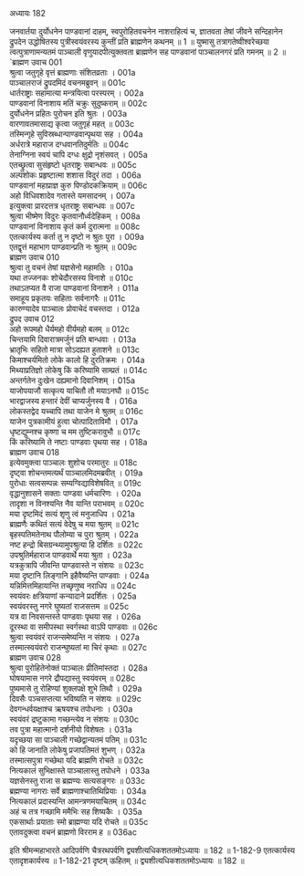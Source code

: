 अध्यायः 182

जनवार्तया दुर्योधनेन पाण्डवानां दाहम्, स्वपुरोहितवचनेन नाशराहित्यं च, ज्ञातवता तेषां जीवने सन्दिहानेन द्रुपदेन उद्धोषितस्य पुत्रीस्वयंवरस्य कुन्तीं प्रति ब्राह्मणेन कथनम् ॥ 1 ॥ युष्मासु तत्रागतेष्वीश्वरेच्छया त्वत्पुत्राणामन्यतमं पाञ्चाली वृणुयादपीत्युक्तवता ब्राह्मणेन सह पाण्डवानां पाञ्चालनगरं प्रति गमनम् ॥ 2 ॥
`ब्राह्मण उवाच 	001  
श्रुत्वा जतुगृहे वृत्तं ब्राह्मणाः संशितव्रताः ।	001a  
पाञ्चालराजं द्रुपदमिदं वचनमब्रुवन् ॥	001c  
धार्तराष्ट्राः सहामात्या मन्त्रयित्वा परस्परम् ।	002a  
पाण्डवानां विनाशाय मतिं चक्रुः सुदुष्कराम् ॥	002c  
दुर्योधनेन प्रहितः पुरोचन इति श्रुतः ।	003a  
वारणावतमासाद्य कृत्वा जतुगृहं महत् ॥	003c  
तस्मिन्गृहे सुविस्रब्धान्पाण्डवान्पृथया सह ।	004a  
अर्धरात्रे महाराज दग्धवानतिदुर्मतिः ॥	004c  
तेनाग्निना स्वयं चापि दग्धः क्षुद्रो नृशंसवत् ।	005a  
एतच्छ्रुत्वा सुसंहृष्टो धृतराष्ट्रः सबान्धवः ॥	005c  
अल्पशोकः प्रहृष्टात्मा शशास विदुरं तदा ।	006a  
पाण्डवानां महाप्राज्ञ कुरु पिण्डोदकक्रियाम् ॥	006c  
अहो विधिवशादेव गतास्ते यमसादनम् ।	007a  
इत्युक्त्वा प्रारदत्तत्र धृतराष्ट्रः सबान्धवः ॥	007c  
श्रुत्वा भीष्मेण विदुरः कृतवानौर्ध्वदेहिकम् ।	008a  
पाण्डवानां विनाशाय कृतं कर्म दुरात्मना ॥	008c  
एतत्कार्यस्य कर्ता तु न दृष्टो न श्रुतः पुरा ।	009a  
एतद्वृत्तं महाभाग पाण्डवान्प्रति नः श्रुतम् ॥	009c  
ब्राह्मण उवाच 	010  
श्रुत्वा तु वचनं तेषां यज्ञसेनो महामतिः ।	010a  
यथा तज्जनकः शोचेदौरसस्य विनाशे ॥	010c  
तथाऽतप्यत वै राजा पाण्डवानां विनाशने ।	011a  
समाहूय प्रकृतयः सहिताः सर्वनागरैः ॥	011c  
कारुण्यादेव पाञ्चालः प्रोवाचेदं वचस्तदा ।	012a  
द्रुपद उवाच 	012  
अहो रूपमहो धैर्यमहो वीर्यमहो बलम् ॥	012c  
चिन्तयामि दिवारात्रमर्जुनं प्रति बान्धवाः ।	013a  
भ्रातृभिः सहितो मात्रा सोऽदह्यत हुताशने ॥	013c  
किमाश्चर्यमितो लोके कालो हि दुरतिक्रमः ।	014a  
मिथ्याप्रतिज्ञो लोकेषु किं करिष्यामि साम्प्रतं ॥	014c  
अन्तर्गतेन दुःखेन दह्यमानो दिवानिशम् ।	015a  
याजोपयाजौ सत्कृत्य याचितौ तौ मयाऽनघौ ॥	015c  
भारद्वाजस्य हन्तारं देवीं चाप्यर्जुनस्य वै ।	016a  
लोकस्तद्वेद यच्चापि तथा याजेन मे श्रुतम् ॥	016c  
याजेन पुत्रकामीयं हुत्वा चोत्पादिताविमौ ।	017a  
धृष्टद्युम्नश्च कृष्णा च मम तुष्टिकरावुभौ ॥	017c  
किं करिष्यामि ते नष्टाः पाण्डवाः पृथया सह ।	018a  
ब्राह्मण उवाच 	018  
इत्येवमुक्त्वा पाञ्चालः शुशोच परमातुरः ॥	018c  
दृष्ट्वा शोचन्तमत्यर्थं पाञ्चालमिदमब्रवीत् ।	019a  
पुरोधाः सत्वसम्पन्नः सम्यग्विद्याविशेषवित् ॥	019c  
वृद्धानुशासने सक्ताः पाण्डवा धर्मचारिणः ।	020a  
तादृशा न विनश्यन्ति नैव यान्ति पराभवम् ॥	020c  
मया दृष्टमिदं सत्यं शृणु त्वं मनुजाधिप ।	021a  
ब्राह्मणैः कथितं सत्यं वेदेषु च मया श्रुतम् ॥	021c  
बृहस्पतिमतेनाथ पौलोम्या च पुरा श्रुतम् ।	022a  
नष्ट हन्द्रो बिसग्रन्थ्यामुपश्रुत्या हि दर्शितः ॥	022c  
उपश्रुतिर्महाराज पाण्डवार्थे मया श्रुता ।	023a  
यत्रकुत्रापि जीवन्ति पाण्डवास्ते न संशयः ॥	023c  
मया दृष्टानि लिङ्गानि इहैवैष्यन्ति पाण्डवाः ।	024a  
यन्निमित्तमिहायान्ति तच्छृणुष्व नराधिप ॥	024c  
स्वयंवरः क्षत्रियाणां कन्यादाने प्रदर्शितः ।	025a  
स्वयंवरस्तु नगरे घुष्यतां राजसत्तम ॥	025c  
यत्र वा निवसन्तस्ते पाण्डवाः पृथया सह ।	026a  
दूरस्था वा समीपस्था स्वर्गस्था वाऽपि पाण्डवाः ॥	026c  
श्रुत्वा स्वयंवरं राजन्समेष्यन्ति न संशयः ।	027a  
तस्मात्स्वयंवरो राजन्घुष्यतां मा चिरं कृथाः ॥	027c  
ब्राह्मण उवाच 	028  
श्रुत्वा पुरोहितेनोक्तं पाञ्चालः प्रीतिमांस्तदा ।	028a  
घोषयामास नगरे द्रौपद्यास्तु स्वयंवरम् ॥	028c  
पुष्यमासे तु रोहिण्यां शुक्लपक्षे शुभे तिथौ ।	029a  
दिवसैः पञ्चसप्तत्या भविष्यति न संशयः ॥	029c  
देवगन्धर्वयक्षाश्च ऋषयश्च तपोधनाः ।	030a  
स्वयंवरं द्रष्टुकामा गच्छन्त्येव न संशयः ॥	030c  
तव पुत्रा महात्मानो दर्शनीयो विशेषतः ।	031a  
यदृच्छया सा पाञ्चाली गच्छेद्वान्यतमं पतिम् ॥	031c  
को हि जानाति लोकेषु प्रजापतिमतं शुभण् ।	032a  
तस्मात्सपुत्रा गच्छेथा यदि ब्राह्मणि रोचते ॥	032c  
नित्यकालं सुभिक्षास्ते पाञ्चालास्तु तपोधने ।	033a  
यज्ञसेनस्तु राजा स ब्रह्मण्यः सत्यसङ्गरः ॥	033c  
ब्रह्मण्या नागराः सर्वे ब्राह्मणाश्चातिथिप्रियाः ।	034a  
नित्यकालं प्रदास्यन्ति आमन्त्रणमयाचितम् ॥	034c  
अहं च तत्र गच्छामि ममैभिः सह शिष्यकैः ।	035a  
एकसार्थाः प्रयाताः स्मो ब्राह्मण्या यदि रोचते ॥	035c  
एतावदुक्त्वा वचनं ब्राह्मणो विरराम ह ॥	036ac  

इति श्रीमन्महाभारते आदिपर्वणि चैत्ररथपर्वणि द्व्यशीत्यधिकशततमोऽध्यायः ॥ 182 ॥
1-182-9 एतत्कार्यस्य एतादृशकार्यस्य ॥ 1-182-21 दृष्टम् ऊहितम् ॥ द्व्यशीत्यधिकशततमोऽध्यायः ॥ 182 ॥
